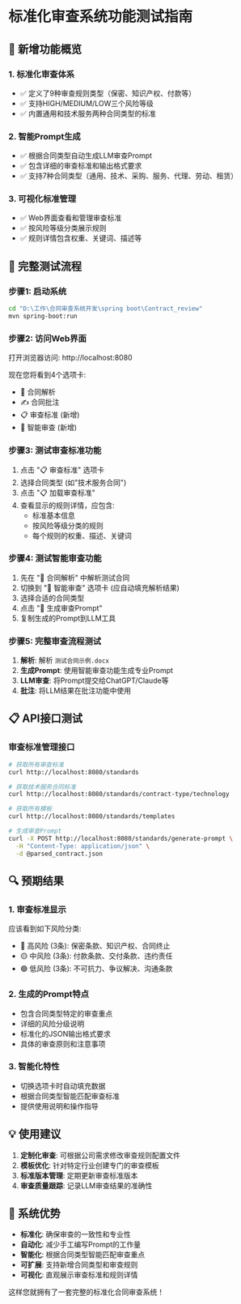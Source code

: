 # 标准化审查系统功能测试指南

## 🎯 新增功能概览

### 1. **标准化审查体系**
- ✅ 定义了9种审查规则类型（保密、知识产权、付款等）
- ✅ 支持HIGH/MEDIUM/LOW三个风险等级
- ✅ 内置通用和技术服务两种合同类型的标准

### 2. **智能Prompt生成**
- ✅ 根据合同类型自动生成LLM审查Prompt
- ✅ 包含详细的审查标准和输出格式要求
- ✅ 支持7种合同类型（通用、技术、采购、服务、代理、劳动、租赁）

### 3. **可视化标准管理**
- ✅ Web界面查看和管理审查标准
- ✅ 按风险等级分类展示规则
- ✅ 规则详情包含权重、关键词、描述等

## 🧪 完整测试流程

### 步骤1: 启动系统
```bash
cd "D:\工作\合同审查系统开发\spring boot\Contract_review"
mvn spring-boot:run
```

### 步骤2: 访问Web界面
打开浏览器访问: http://localhost:8080

现在您将看到4个选项卡:
- 📄 合同解析
- ✍️ 合同批注
- 📋 审查标准 (新增)
- 🤖 智能审查 (新增)

### 步骤3: 测试审查标准功能
1. 点击 "📋 审查标准" 选项卡
2. 选择合同类型 (如"技术服务合同")
3. 点击 "📋 加载审查标准"
4. 查看显示的规则详情，应包含:
   - 标准基本信息
   - 按风险等级分类的规则
   - 每个规则的权重、描述、关键词

### 步骤4: 测试智能审查功能
1. 先在 "📄 合同解析" 中解析测试合同
2. 切换到 "🤖 智能审查" 选项卡 (应自动填充解析结果)
3. 选择合适的合同类型
4. 点击 "🤖 生成审查Prompt"
5. 复制生成的Prompt到LLM工具

### 步骤5: 完整审查流程测试
1. **解析**: 解析 `测试合同示例.docx`
2. **生成Prompt**: 使用智能审查功能生成专业Prompt
3. **LLM审查**: 将Prompt提交给ChatGPT/Claude等
4. **批注**: 将LLM结果在批注功能中使用

## 📋 API接口测试

### 审查标准管理接口
```bash
# 获取所有审查标准
curl http://localhost:8080/standards

# 获取技术服务合同标准
curl http://localhost:8080/standards/contract-type/technology

# 获取所有模板
curl http://localhost:8080/standards/templates

# 生成审查Prompt
curl -X POST http://localhost:8080/standards/generate-prompt \
  -H "Content-Type: application/json" \
  -d @parsed_contract.json
```

## 🔍 预期结果

### 1. 审查标准显示
应该看到如下风险分类:
- 🔴 高风险 (3条): 保密条款、知识产权、合同终止
- 🟡 中风险 (3条): 付款条款、交付条款、违约责任
- 🟢 低风险 (3条): 不可抗力、争议解决、沟通条款

### 2. 生成的Prompt特点
- 包含合同类型特定的审查重点
- 详细的风险分级说明
- 标准化的JSON输出格式要求
- 具体的审查原则和注意事项

### 3. 智能化特性
- 切换选项卡时自动填充数据
- 根据合同类型智能匹配审查标准
- 提供使用说明和操作指导

## 💡 使用建议

1. **定制化审查**: 可根据公司需求修改审查规则配置文件
2. **模板优化**: 针对特定行业创建专门的审查模板
3. **标准版本管理**: 定期更新审查标准版本
4. **审查质量跟踪**: 记录LLM审查结果的准确性

## 🚀 系统优势

- **标准化**: 确保审查的一致性和专业性
- **自动化**: 减少手工编写Prompt的工作量
- **智能化**: 根据合同类型智能匹配审查重点
- **可扩展**: 支持新增合同类型和审查规则
- **可视化**: 直观展示审查标准和规则详情

这样您就拥有了一套完整的标准化合同审查系统！